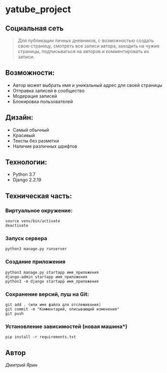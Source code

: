 # yatube_project

## Социальная сеть 
> Для публикации личных дневников, с возможностью создать свою страницу, смотреть все записи автора, заходить на чужие страницы, подписываться на авторов и комментировать их записи.

## Возможности:
- Автор может выбрать имя и уникальный адрес для своей страницы
- Отправка записей в сообщество
- Модерация записей
- Блокировка пользователей

## Дизайн:
- Самый обычный
- Красивый
- Тексты без разметки
- Наличие различных шрифтов

## Технологии:
 - Python 3.7
 - Django 2.2.19

## Техническая часть:
### Виртуальное окружение: 
```
source venv/bin/activate
deactivate
```

### Запуск сервера
```
python3 manage.py runserver
```

### Создание приложения
```
python3 manage.py startapp имя_приложения
django-admin startapp имя_приложения
python3 -m django startapp имя_приложения
```

### Сохранение версий, пуш на Git:
```
git add . (или имя файла для отслеживания)
git commit -m "Комментарий, описывающий изменения"
git push
```

### Установление зависимостей (новая машина*)
```
pip install -r requirements.txt
```

## Автор
*Дмитрий Ярин*
